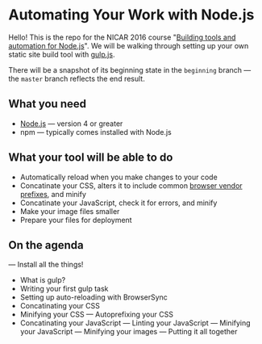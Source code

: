 # Automating Your Work with Node.js

Hello! This is the repo for the NICAR 2016 course "[Building tools and automation for Node.js](http://www.ire.org/events-and-training/event/2198/2452/)". We will be walking through setting up your own static site build tool with [gulp.js](http://gulpjs.com/).

There will be a snapshot of its beginning state in the `beginning` branch &mdash; the `master` branch reflects the end result.

## What you need

- [Node.js](https://nodejs.org/en/) &mdash; version 4 or greater
- npm &mdash; typically comes installed with Node.js

## What your tool will be able to do

- Automatically reload when you make changes to your code
- Concatinate your CSS, alters it to include common [browser vendor prefixes](https://developer.mozilla.org/en-US/docs/Glossary/Vendor_Prefix), and minify
- Concatinate your JavaScript, check it for errors, and minify
- Make your image files smaller
- Prepare your files for deployment

## On the agenda

— Install all the things!
- What is gulp?
- Writing your first gulp task
- Setting up auto-reloading with BrowserSync
- Concatinating your CSS
- Minifying your CSS
— Autoprefixing your CSS
- Concatinating your JavaScript
— Linting your JavaScript
— Minifying your JavaScript
— Minifying your images
— Putting it all together
